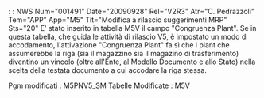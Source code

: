  :  : NWS Num="001491" Date="20090928" Rel="V2R3" Atr="C. Pedrazzoli" Tem="APP" App="M5" Tit="Modifica a rilascio suggerimenti MRP" Sts="20"
E' stato inserito in tabella M5V il campo "Congruenza Plant".
Se in questa tabella, che guida le attività di rilascio V5, è impostato un modo di accodamento, l'attivazione "Congruenza Plant" fa sì che i plant che assumerebbe la riga (sia il magazzino sia il
magazino di trasferimento) diventino un vincolo (oltre all'Ente, al Modello Documento e allo Stato)
nella scelta della testata documento a cui accodare la riga stessa.

Pgm modificati : 
M5PNV5_SM
Tabelle Modificate : 
M5V
